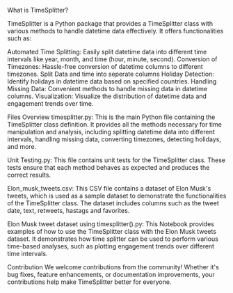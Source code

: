 What is TimeSplitter?

TimeSplitter is a Python package that provides a TimeSplitter class with various methods to handle datetime data effectively. It offers functionalities such as:

Automated Time Splitting: Easily split datetime data into different time intervals like year, month, and time (hour, minute, second).
Conversion of Timezones: Hassle-free conversion of datetime columns to different timezones.
Split Data and time into seperate columns
Holiday Detection: Identify holidays in datetime data based on specified countries.
Handling Missing Data: Convenient methods to handle missing data in datetime columns.
Visualization: Visualize the distribution of datetime data and engagement trends over time.

Files Overview
timesplitter.py: This is the main Python file containing the TimeSplitter class definition. 
It provides all the methods necessary for time manipulation and analysis, including splitting datetime data into different intervals, handling missing data, converting timezones, detecting holidays, and more.

Unit Testing.py: This file contains unit tests for the TimeSplitter class. These tests ensure that each method behaves as expected and produces the correct results. 

Elon_musk_tweets.csv: This CSV file contains a dataset of Elon Musk's tweets, which is used as a sample dataset to demonstrate the functionalities of the TimeSplitter class.
The dataset includes columns such as the tweet date, text, retweets, hastags and favorites.

Elon Musk tweet dataset using timesplitter().py: This Notebook provides examples of how to use the TimeSplitter class with the Elon Musk tweets dataset. 
It demonstrates how time splitter can be used to perform various time-based analyses, such as plotting engagement trends over different time intervals. 

Contribution
We welcome contributions from the community! Whether it's bug fixes, feature enhancements, or documentation improvements, your contributions help make TimeSplitter better for everyone. 
